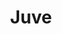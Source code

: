 ---
title: Juve
crosslinks:
- soccer
- soccerstreams
- reddevils
- ACMilan
- acesoccerstreams
- Gunners
- schalke04
- iamverysmart
- Pyongyang
- galatasaray
- juventus
- Design
- place
---
